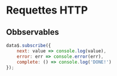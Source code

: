 # Requettes HTTP

## Obbservables

```javascript
data$.subscribe({
    next: value => console.log(value),
    error: err => console.error(err),
    complete: () => console.log('DONE!')
});
```
